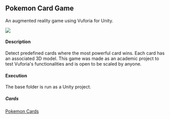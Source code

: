 ## Pokemon Card Game
An augmented reality game using Vuforia for Unity.

[![](https://imgur.com/6puE6Ctm.png)](https://imgur.com/6puE6Ct)

#### Description
Detect predefined cards where the most powerful card wins. Each card has an associated 3D model. This game was made as an academic project to test Vuforia's functionalities and is open to be scaled by anyone.

#### Execution
The base folder is run as a Unity project.

##### Cards
[Pokemon Cards](https://imgur.com/a/oJg06Jz#NlBedBK "Pokemon Cards")